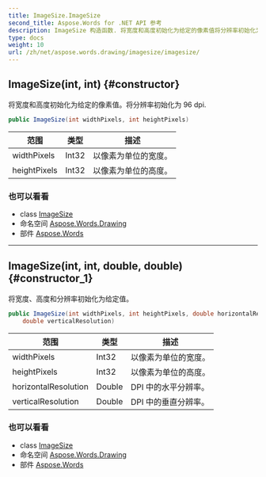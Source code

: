 ```yaml
---
title: ImageSize.ImageSize
second_title: Aspose.Words for .NET API 参考
description: ImageSize 构造函数. 将宽度和高度初始化为给定的像素值将分辨率初始化为 96 dpi.
type: docs
weight: 10
url: /zh/net/aspose.words.drawing/imagesize/imagesize/
---
```

## ImageSize(int, int) {#constructor}

将宽度和高度初始化为给定的像素值。将分辨率初始化为 96 dpi.

```csharp
public ImageSize(int widthPixels, int heightPixels)
```

| 范围 | 类型 | 描述 |
| --- | --- | --- |
| widthPixels | Int32 | 以像素为单位的宽度。 |
| heightPixels | Int32 | 以像素为单位的高度。 |

### 也可以看看

* class [ImageSize](../)
* 命名空间 [Aspose.Words.Drawing](../../imagesize/)
* 部件 [Aspose.Words](../../../)

---

## ImageSize(int, int, double, double) {#constructor_1}

将宽度、高度和分辨率初始化为给定值。

```csharp
public ImageSize(int widthPixels, int heightPixels, double horizontalResolution, 
    double verticalResolution)
```

| 范围 | 类型 | 描述 |
| --- | --- | --- |
| widthPixels | Int32 | 以像素为单位的宽度。 |
| heightPixels | Int32 | 以像素为单位的高度。 |
| horizontalResolution | Double | DPI 中的水平分辨率。 |
| verticalResolution | Double | DPI 中的垂直分辨率。 |

### 也可以看看

* class [ImageSize](../)
* 命名空间 [Aspose.Words.Drawing](../../imagesize/)
* 部件 [Aspose.Words](../../../)


